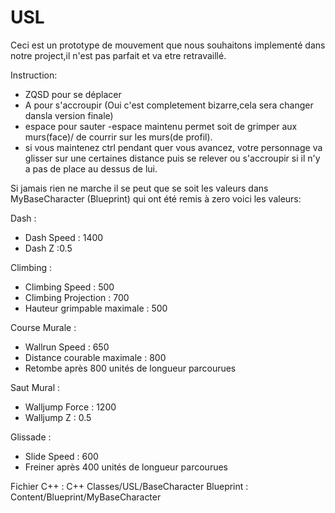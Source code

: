 # USL
Ceci est un prototype de mouvement que nous souhaitons implementé dans notre project,il n'est pas parfait et va etre retravaillé.


Instruction:
- ZQSD pour se déplacer
- A pour s'accroupir (Oui c'est completement bizarre,cela sera changer dansla version finale)
- espace pour sauter
-espace maintenu permet soit de grimper aux murs(face)/ de courrir sur les murs(de profil).
- si vous maintenez ctrl pendant quer vous avancez, votre personnage va glisser sur une certaines distance puis se relever ou s'accroupir si il n'y a pas de place au dessus de lui.

Si jamais rien ne marche il se peut que se soit les valeurs dans MyBaseCharacter (Blueprint) qui ont été remis à zero voici les valeurs:

Dash :
- Dash Speed : 1400
- Dash Z :0.5

Climbing :
- Climbing Speed : 500
- Climbing Projection : 700
- Hauteur grimpable maximale : 500

Course Murale :
- Wallrun Speed : 650
- Distance courable maximale : 800
- Retombe après 800 unités de longueur parcourues

Saut Mural :
- Walljump Force : 1200
- Walljump Z : 0.5

Glissade :
- Slide Speed : 600
- Freiner après 400 unités de longueur parcourues

Fichier C++ : C++ Classes/USL/BaseCharacter
Blueprint : Content/Blueprint/MyBaseCharacter
